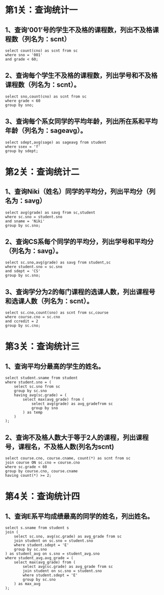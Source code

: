 # 第1关：查询统计一

## 1、查询‘001’号的学生不及格的课程数，列出不及格课程数（列名为：scnt）

    select count(cno) as scnt from sc
    where sno = '001'
    and grade < 60;

## 2、查询每个学生不及格的课程数，列出学号和不及格课程数（列名为：scnt）。

    select sno,count(cno) as scnt from sc
    where grade < 60
    group by sno;

## 3、查询每个系女同学的平均年龄，列出所在系和平均年龄（列名为：sageavg）。

    select sdept,avg(sage) as sageavg from student
    where ssex = 'f'
    group by sdept;


# 第2关：查询统计二

## 1、查询Niki（姓名）同学的平均分，列出平均分（列名为：savg）

    select avg(grade) as savg from sc,student
    where sc.sno = student.sno
    and sname = 'Niki'
    group by sc.sno;

## 2、查询CS系每个同学的平均分，列出学号和平均分（列名为：savg）。

    select sc.sno,avg(grade) as savg from student,sc
    where student.sno = sc.sno
    and sdept = 'CS'
    group by sc.sno;

## 3、查询学分为2的每门课程的选课人数，列出课程号和选课人数（列名为：scnt）。

    select sc.cno,count(sno) as scnt from sc,course
    where course.cno = sc.cno
    and ccredit = 2
    group by sc.cno;


# 第3关：查询统计三

## 1、查询平均分最高的学生的姓名。

    select student.sname from student
    where student.sno = (
        select sc.sno from sc
        group by sc.sno
        having avg(sc.grade) = (
            select max(avg_grade) from (
                select avg(grade) as avg_gradefrom sc
                group by sno
            ) as temp
        )
    );

## 2、查询不及格人数大于等于2人的课程，列出课程号，课程名，不及格人数(列名为scnt)

    select course.cno, course.cname, count(*) as scnt from sc
    join course ON sc.cno = course.cno
    where sc.grade < 60
    group by course.cno, course.cname
    having count(*) >= 2;


# 第4关：查询统计四

## 1、查询E系平均成绩最高的同学的姓名，列出姓名。

    select s.sname from student s
    join (
        select sc.sno, avg(sc.grade) as avg_grade from sc
        join student on sc.sno = student.sno
        where student.sdept = 'E'
        group by sc.sno
    ) as student_avg on s.sno = student_avg.sno
    where student_avg.avg_grade = (
        select max(avg_grade) from (
            select avg(sc.grade) as avg_grade from sc
            join student on sc.sno = student.sno
            where student.sdept = 'E'
            group by sc.sno
        ) as max_avg
    );